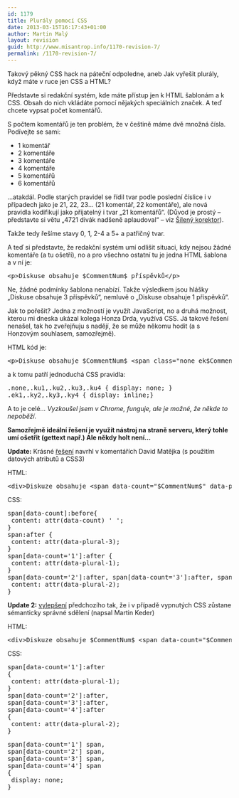 ```yaml
---
id: 1179
title: Plurály pomocí CSS
date: 2013-03-15T16:17:43+01:00
author: Martin Malý
layout: revision
guid: http://www.misantrop.info/1170-revision-7/
permalink: /1170-revision-7/
---
```

Takový pěkný CSS hack na páteční odpoledne, aneb Jak vyřešit plurály, když máte v ruce jen CSS a HTML?

<!--more-->

Představte si redakční systém, kde máte přístup jen k HTML šablonám a k CSS. Obsah do nich vkládáte pomocí nějakých speciálních značek. A teď chcete vypsat počet komentářů.

S počtem komentářů je ten problém, že v češtině máme dvě množná čísla. Podívejte se sami:

  * 1 komentář
  * 2 komentáře
  * 3 komentáře
  * 4 komentáře
  * 5 komentářů
  * 6 komentářů

&#8230;atakdál. Podle starých pravidel se řídil tvar podle poslední číslice i v případech jako je 21, 22, 23&#8230; (21 komentář, 22 komentáře), ale nová pravidla kodifikují jako přijatelný i tvar &#8222;21 komentářů&#8220;. (Důvod je prostý &#8211; představte si větu &#8222;4721 divák nadšeně aplaudoval&#8220; &#8211; viz [Šílený korektor](http://interval.cz/clanky/hrichy-pro-sileneho-korektora-clovek-versus-psani-cislovek/)).

Takže tedy řešíme stavy 0, 1, 2-4 a 5+ a patřičný tvar.

A teď si představte, že redakční systém umí odlišit situaci, kdy nejsou žádné komentáře (a tu ošetří), no a pro všechno ostatní tu je jedna HTML šablona a v ní je:

<pre>&lt;p&gt;Diskuse obsahuje $CommentNum$ příspěvků&lt;/p&gt;</pre>

Ne, žádné podmínky šablona nenabízí. Takže výsledkem jsou hlášky &#8222;Diskuse obsahuje 3 příspěvků&#8220;, nemluvě o &#8222;Diskuse obsahuje 1 příspěvků&#8220;.

Jak to pořešit? Jedna z možností je využít JavaScript, no a druhá možnost, kterou mi dneska ukázal kolega Honza Drda, využívá CSS. Já takové řešení nenašel, tak ho zveřejňuju s nadějí, že se může někomu hodit (a s Honzovým souhlasem, samozřejmě).

HTML kód je:

<pre>&lt;p&gt;Diskuse obsahuje $CommentNum$ &lt;span class="none ek$CommentNum$"&gt;příspěvek&lt;/span&gt;&lt;span class="none ky$CommentNum$"&gt;příspěvky&lt;/span&gt;&lt;span class="ku$CommentNum$"&gt;příspěvků&lt;/span&gt;&lt;/p&gt;</pre>

a k tomu patří jednoduchá CSS pravidla:

<pre>.none,.ku1,.ku2,.ku3,.ku4 { display: none; } 
.ek1,.ky2,.ky3,.ky4 { display: inline;}</pre>

A to je celé&#8230; _Vyzkoušel jsem v Chrome, funguje, ale je možné, že někde to nepoběží._

**Samozřejmě ideální řešení je využít nástroj na straně serveru, který tohle umí ošetřit (gettext např.) Ale někdy holt není&#8230;**

**Update:** Krásné [řešení](http://jsfiddle.net/VLqJr/1/) navrhl v komentářích David Matějka (s použitím datových atributů a CSS3)

HTML:

<pre>&lt;div&gt;Diskuze obsahuje &lt;span data-count="$CommentNum$" data-plural-1="komentář" data-plural-2="komentáře" data-plural-3="komentářů"&gt;&lt;/span&gt;&lt;/div&gt;</pre>

CSS:

<pre>span[data-count]:before{
 content: attr(data-count) ' ';
}
span:after {
 content: attr(data-plural-3);
}
span[data-count='1']:after {
 content: attr(data-plural-1);
}
span[data-count='2']:after, span[data-count='3']:after, span[data-count='4']:after {
 content: attr(data-plural-2);
}</pre>

**Update 2:** [vylepšení](http://jsfiddle.net/7snZZ/) předchozího tak, že i v případě vypnutých CSS zůstane sémanticky správné sdělení (napsal Martin Keder)

HTML:

<pre>&lt;div&gt;Diskuze obsahuje $CommentNum$ &lt;span data-count="$CommentNum$" data-plural-1="komentář" data-plural-2="komentáře"&gt;&lt;span&gt;komentářů&lt;/span&gt;&lt;/span&gt;&lt;/div&gt;</pre>

CSS:

<pre>span[data-count='1']:after
{
 content: attr(data-plural-1);
}
span[data-count='2']:after, 
span[data-count='3']:after, 
span[data-count='4']:after 
{
 content: attr(data-plural-2);
}</pre>

<pre>span[data-count='1'] span, 
span[data-count='2'] span, 
span[data-count='3'] span, 
span[data-count='4'] span
{
 display: none;
}</pre>